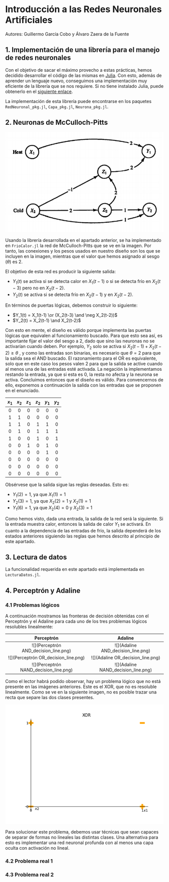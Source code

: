 # Introducción a las Redes Neuronales Artificiales

Autores: Guillermo García Cobo y Álvaro Zaera de la Fuente

## 1. Implementación de una librería para el manejo de redes neuronales

Con el objetivo de sacar el máximo provecho a estas prácticas, hemos decidido desarrollar el código de las mismas en [Julia](https://julialang.org/). Con esto, además de aprender un lenguaje nuevo, conseguimos una implementación muy eficiente de la librería que se nos requiere. Si no tiene instalado Julia, puede obtenerlo en el [siguiente enlace](https://julialang.org/downloads/).

La implementación de esta librería puede encontrarse en los paquetes `RedNeuronal_pkg.jl`, `Capa_pkg.jl`, `Neurona_pkg.jl`.

## 2. Neuronas de McCulloch-Pitts

![](Red.png)

Usando la librería desarrollada en el apartado anterior, se ha implementado en `FrioCalor.jl` la red de McCulloch-Pitts que se ve en la imagen. Por tanto, las conexiones y los pesos usados en nuestro diseño son los que se incluyen en la imagen, mientras que el valor que hemos asignado al sesgo ($\theta$) es $2$.

El objetivo de esta red es producir la siguiente salida:

* $Y_1(t)$ se activa si se detecta calor en $X_1(t-1)$ o si se detecta frío en $X_2(t-3)$ pero no en $X_2(t-2)$.
* $Y_2(t)$ se activa si se detecta frío en $X_2(t-1)$ y en $X_2(t-2)$.

En términos de puertas lógicas, debemos construir lo siguiente:

* $Y_1(t) = X_1(t-1) \or (X_2(t-3) \and \neg X_2(t-2))$ 
* $Y_2(t) = X_2(t-1) \and X_2(t-2)$

Con esto en mente, el diseño es válido porque implementa las puertas lógicas que equivalen al funcionamiento buscado. Para que esto sea así, es importante fijar el valor del sesgo a $2$, dado que sino las neuronas no se activarían cuando deben. Por ejemplo, $Y_2$ solo se activa si $X_2(t-1) + X_2(t-2) \ge \theta$ , y como las entradas son binarias, es necesario que $\theta = 2$ para que la salida sea el AND buscado. El razonamiento para el OR es equivalente, solo que en este caso los pesos valen $2$ para que la salida se active cuando al menos una de las entradas esté activada. La negación la implementamos restando la entrada, ya que si esta es $0$, la resta no afecta y la neurona se activa. Concluimos entonces que el diseño es válido. Para convencernos de ello, exponemos a continuación la salida con las entradas que se proponen en el enunciado.

| $x_1$ | $x_2$ | $z_1$ | $z_2$ | $y_1$ | $y_2$ |
| :---: | :---: | :---: | :---: | :---: | :---: |
|   0   |   0   |   0   |   0   |   0   |   0   |
|   1   |   1   |   0   |   0   |   0   |   0   |
|   1   |   1   |   0   |   1   |   1   |   0   |
|   0   |   1   |   0   |   1   |   1   |   1   |
|   1   |   0   |   0   |   1   |   0   |   1   |
|   0   |   0   |   1   |   0   |   1   |   0   |
|   0   |   0   |   0   |   0   |   1   |   0   |
|   0   |   0   |   0   |   0   |   0   |   0   |
|   0   |   0   |   0   |   0   |   0   |   0   |
|   0   |   0   |   0   |   0   |   0   |   0   |

Obsérvese que la salida sigue las reglas deseadas. Esto es: 

* $Y_1(2) = 1$, ya que $X_1(1) = 1$
* $Y_2(3) = 1$, ya que $X_2(2)=1$ y $X_2(1)=1$
* $Y_1(6)=1$, ya que $X_2(4)=0$ y $X_2(3)=1$

Como hemos visto, dada una entrada, la salida de la red será la siguiente. Si la entrada muestra calor, entonces la salida de calor $Y_1$ se activará. En cuanto a la dependencia de las entradas de frío, la salida dependerá de los estados anteriores siguiendo las reglas que hemos descrito al principio de este apartado.

## 3. Lectura de datos

La funcionalidad requerida en este apartado está implementada en `LecturaDatos.jl`.

## 4. Perceptrón y Adaline

### 4.1 Problemas lógicos

A continuación mostramos las fronteras de decisión obtenidas con el Perceptrón y el Adaline para cada uno de los tres problemas lógicos resolubles linealmente:

|               Perceptrón               |               Adaline               |
| :------------------------------------: | :---------------------------------: |
| ![](Perceptrón AND_decision_line.png)  | ![](Adaline AND_decision_line.png)  |
|  ![](Perceptrón OR_decision_line.png)  |  ![](Adaline OR_decision_line.png)  |
| ![](Perceptrón NAND_decision_line.png) | ![](Adaline NAND_decision_line.png) |

Como el lector habrá podido observar, hay un problema lógico que no está presente en las imágenes anteriores. Este es el XOR, que no es resoluble linealmente. Como se ve en la siguiente imagen, no es posible trazar una recta que separe las dos clases presentes.

![](XOR_decision_line.png)

Para solucionar este problema, debemos usar técnicas que sean capaces de separar de formas no lineales las distintas clases. Una alternativa para esto es implementar una red neuronal profunda con al menos una capa oculta con activación no lineal.

### 4.2 Problema real 1



### 4.3 Problema real 2



